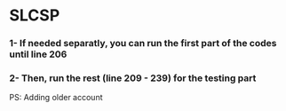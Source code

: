 # SLCSP

### 1- If needed separatly, you can run the first part of the codes until line 206


### 2- Then, run the rest (line 209 - 239)  for the testing part 

PS: Adding older account 
